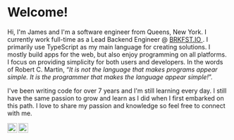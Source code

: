 # Welcome!

Hi, I'm James and I'm a software engineer from Queens, New York. I currently work full-time as a Lead Backend Engineer @ [BRKFST.IO ](https://www.brkfst.io/). I primarily use TypeScript as my main language for creating solutions. I mostly build apps for the web, but also enjoy programming on all platforms. I focus on providing simplicity for both users and developers. In the words of Robert C. Martin, “*It is not the language that makes programs appear simple. It is the programmer that makes the language appear simple!*”.

I've been writing code for over 7 years and I'm still learning every day. I still have the same passion to grow and learn as I did when I first embarked on this path. I love to share my passion and knowledge so feel free to connect with me.

<a href="mailto:jmccarthyns92@gmail.com">
  <img align="left" alt="Abhishek Naidu | Twitter" width="22px" src="https://raw.githubusercontent.com/gauravghongde/social-icons/master/SVG/Color/Gmail.svg" />
</a><a href="https://www.linkedin.com/in/james-mccarthy-9ab411142/">
  <img align="left" alt="Abhishek's LinkedIN" width="22px" src="https://raw.githubusercontent.com/gauravghongde/social-icons/master/SVG/Color/LinkedIN.svg" />
  </a>
  
  



<!--
**jmccarthy92/jmccarthy92** is a ✨ _special_ ✨ repository because its `README.md` (this file) appears on your GitHub profile.

Here are some ideas to get you started:

- 🔭 I’m currently working on ...
- 🌱 I’m currently learning ...
- 👯 I’m looking to collaborate on ...
- 🤔 I’m looking for help with ...
- 💬 Ask me about ...
- 📫 How to reach me: ...
- 😄 Pronouns: ...
- ⚡ Fun fact: ...
-->
